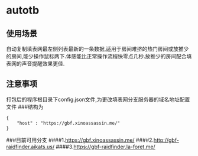 # autotb
## 使用场景
自动复制填表网最左侧列表最新的一条数据,适用于房间难挤的热门房间或放推少的房间,能少操作鼠标两下.体感能比正常操作流程快零点几秒.放推少的房间配合填表网的声音提醒效果更佳.

## 注意事项
打包后的程序根目录下config.json文件,为更改填表网分支服务器的域名地址配置文件
###结构为
```
{
	"host" : "https://gbf.xinoassassin.me/"
}
```
###目前可用分支
####1.https://gbf.xinoassassin.me/
####2.http://gbf-raidfinder.aikats.us/
####3.https://gbf-raidfinder.la-foret.me/
